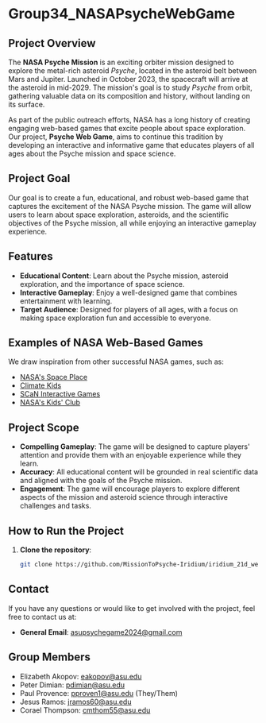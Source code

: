 
# Group34_NASAPsycheWebGame

## Project Overview
The **NASA Psyche Mission** is an exciting orbiter mission designed to explore the metal-rich asteroid *Psyche*, located in the asteroid belt between Mars and Jupiter. Launched in October 2023, the spacecraft will arrive at the asteroid in mid-2029. The mission's goal is to study *Psyche* from orbit, gathering valuable data on its composition and history, without landing on its surface.

As part of the public outreach efforts, NASA has a long history of creating engaging web-based games that excite people about space exploration. Our project, **Psyche Web Game**, aims to continue this tradition by developing an interactive and informative game that educates players of all ages about the Psyche mission and space science.

## Project Goal
Our goal is to create a fun, educational, and robust web-based game that captures the excitement of the NASA Psyche mission. The game will allow users to learn about space exploration, asteroids, and the scientific objectives of the Psyche mission, all while enjoying an interactive gameplay experience.

## Features
- **Educational Content**: Learn about the Psyche mission, asteroid exploration, and the importance of space science.
- **Interactive Gameplay**: Enjoy a well-designed game that combines entertainment with learning.
- **Target Audience**: Designed for players of all ages, with a focus on making space exploration fun and accessible to everyone.
  
## Examples of NASA Web-Based Games
We draw inspiration from other successful NASA games, such as:
- [NASA's Space Place](https://spaceplace.nasa.gov/menu/play/)
- [Climate Kids](https://climatekids.nasa.gov/menu/play/)
- [SCaN Interactive Games](https://www.nasa.gov/directorates/heo/scan/communications/outreach/interactive_games)
- [NASA's Kids' Club](https://www.nasa.gov/specials/kidsclub/games/clubhouse/index.html)

## Project Scope
- **Compelling Gameplay**: The game will be designed to capture players' attention and provide them with an enjoyable experience while they learn.
- **Accuracy**: All educational content will be grounded in real scientific data and aligned with the goals of the Psyche mission.
- **Engagement**: The game will encourage players to explore different aspects of the mission and asteroid science through interactive challenges and tasks.

## How to Run the Project
1. **Clone the repository**:
   ```bash
   git clone https://github.com/MissionToPsyche-Iridium/iridium_21d_web_game-se.git
   ```

## Contact
If you have any questions or would like to get involved with the project, feel free to contact us at:

- **General Email**: asupsychegame2024@gmail.com

## Group Members
- Elizabeth Akopov: [eakopov@asu.edu](mailto:eakopov@asu.edu)
- Peter Dimian: [pdimian@asu.edu](mailto:pdimian@asu.edu)
- Paul Provence: [pproven1@asu.edu](mailto:pproven1@asu.edu) (They/Them)
- Jesus Ramos: [jramos60@asu.edu](mailto:jramos60@asu.edu)
- Corael Thompson: [cmthom55@asu.edu](mailto:cmthom55@asu.edu)